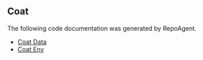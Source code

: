 ## Coat

The following code documentation was generated by RepoAgent.

- [Coat Data](src/core/envs/Coat/CoatData.md)
- [Coat Env](src/core/envs/Coat/CoatEnv.md)
